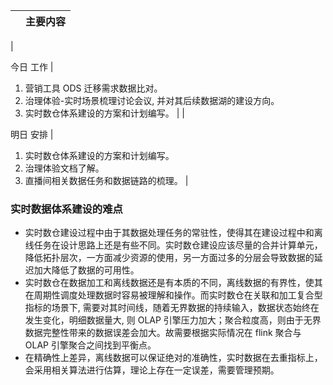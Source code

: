 |     | 主要内容 |
| --- | -------- |

|

今日
工作 |

1.  营销工具 ODS 迁移需求数据比对。
2.  治理体验-实时场景梳理讨论会议, 并对其后续数据湖的建设方向。
3.  实时数仓体系建设的方案和计划编写。
    |
    |

明日
安排 |

1. 实时数仓体系建设的方案和计划编写。
2. 治理体验文档了解。
3. 直播间相关数据任务和数据链路的梳理。 |

### 实时数据体系建设的难点

- 实时数仓建设过程中由于其数据处理任务的常驻性，使得其在建设过程中和离线任务在设计思路上还是有些不同。实时数仓建设应该尽量的合并计算单元，降低拓扑层次，一方面减少资源的使用，另一方面过多的分层会导致数据的延迟加大降低了数据的可用性。
- 实时数仓在数据加工和离线数据还是有本质的不同，离线数据的有界性，使其在周期性调度处理数据时容易被理解和操作。而实时数仓在关联和加工复合型指标的场景下, 需要对其时间线，随着无界数据的持续输入，数据状态始终在发生变化，明细数据量大, 则 OLAP 引擎压力加大；聚合粒度高，则由于无界数据完整性带来的数据误差会加大。故需要根据实际情况在 flink 聚合与 OLAP 引擎聚合之间找到平衡点。
- 在精确性上差异，离线数据可以保证绝对的准确性，实时数据在去重指标上，会采用相关算法进行估算，理论上存在一定误差，需要管理预期。
